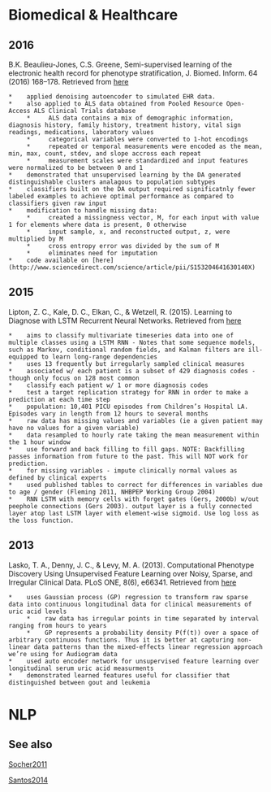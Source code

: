 # Biomedical & Healthcare
## 2016
<a name="BeaulieuJones2016"></a>B.K. Beaulieu-Jones, C.S. Greene, Semi-supervised learning of the electronic health record for phenotype stratification, J. Biomed. Inform. 64 (2016) 168–178. Retrieved from [here](http://www.sciencedirect.com/science/article/pii/S153204641630140X) 

    *    applied denoising autoencoder to simulated EHR data.
    *    also applied to ALS data obtained from Pooled Resource Open-Access ALS Clinical Trials database
		 *     ALS data contains a mix of demographic information, diagnosis history, family history, treatment history, vital sign readings, medications, laboratory values
         *     categorical variables were converted to 1-hot encodings
         *     repeated or temporal measurements were encoded as the mean, min, max, count, stdev, and slope accross each repeat
         *     measurement scales were standardized and input features were normalized to be between 0 and 1 
    *    demonstrated that unsupervised learning by the DA generated distinguishable clusters analagous to population subtypes
    *    classifiers built on the DA output required significatnly fewer labeled examples to achieve optimal performance as compared to classifiers given raw input 
    *    modification to handle missing data: 
	     *     created a missingness vector, M, for each input with value 1 for elements where data is present, 0 otherwise
         *     input sample, x, and reconstructed output, z, were multiplied by M
         *     cross entropy error was divided by the sum of M
         *     eliminates need for imputation 
    *    code available on [here](http://www.sciencedirect.com/science/article/pii/S153204641630140X)


## 2015
<a name="Lipton2015"></a>Lipton, Z. C., Kale, D. C., Elkan, C., & Wetzell, R. (2015). Learning to Diagnose with LSTM Recurrent Neural Networks. Retrieved from [here](http://arxiv.org/abs/1511.03677)

    *    aims to classify multivariate timeseries data into one of multiple classes using a LSTM RNN - Notes that some sequence models, such as Markov, conditional random fields, and Kalman filters are ill-equipped to learn long-range dependencies
    *    uses 13 frequently but irregularly sampled clinical measures
    *    associated w/ each patient is a subset of 429 diagnosis codes - though only focus on 128 most common
    *    classify each patient w/ 1 or more diagnosis codes
    *    test a target replication strategy for RNN in order to make a prediction at each time step 
    *    population: 10,401 PICU episodes from Children’s Hospital LA. Episodes vary in length from 12 hours to several months
    *    raw data has missing values and variables (ie a given patient may have no values for a given variable)
    *    data resampled to hourly rate taking the mean measurement within the 1 hour window
    *    use forward and back filling to fill gaps. NOTE: Backfilling passes information from future to the past. This will NOT work for prediction. 
    *    for missing variables - impute clinically normal values as defined by clinical experts
    *    used published tables to correct for differences in variables due to age / gender (Fleming 2011, NHBPEP Working Group 2004)
    *    RNN LSTM with memory cells with forget gates (Gers, 2000b) w/out peephole connections (Gers 2003). output layer is a fully connected layer atop last LSTM layer with element-wise sigmoid. Use log loss as the loss function.

## 2013
<a name="Lasko2013"></a>Lasko, T. A., Denny, J. C., & Levy, M. A. (2013). Computational Phenotype Discovery Using Unsupervised Feature Learning over Noisy, Sparse, and Irregular Clinical Data. PLoS ONE, 8(6), e66341. Retrieved from [here](http://dx.doi.org/10.1371/journal.pone.0066341)

    *    uses Gaussian process (GP) regression to transform raw sparse data into continuous longitudinal data for clinical measurements of uric acid levels 
         *    raw data has irregular points in time separated by interval ranging from hours to years
         *    GP represents a probability density P(f(t)) over a space of arbitrary continuous functions. Thus it is better at capturing non-linear data patterns than the mixed-effects linear regression approach we’re using for Audiogram data
    *    used auto encoder network for unsupervised feature learning over longitudinal serum uric acid measurments
    *    demonstrated learned features useful for classifier that distinguished between gout and leukemia

# NLP
## See also

[Socher2011](https://github.com/masinoa/datascience-notes/blob/master/nlp/theoretical.md#Socher2011)

[Santos2014](https://github.com/masinoa/datascience-notes/blob/master/nlp/theoretical.md#Santos2014)
